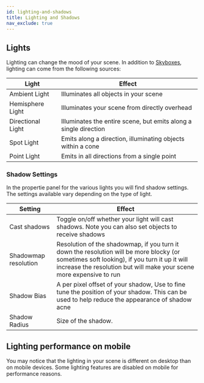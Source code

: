 ```yaml
---
id: lighting-and-shadows
title: Lighting and Shadows
nav_exclude: true
---
```


## Lights

Lighting can change the mood of your scene. In addition to [Skyboxes](./spoke-skyboxes.html), lighting can come from the following sources:
 

| Light         | Effect  |
| ----------- | ----------- |
| Ambient Light    | Illuminates all objects in your scene |
| Hemisphere Light   | Illuminates your scene from directly overhead   |
| Directional Light   | Illuminates the entire scene, but emits along a single direction | 
| Spot Light  | Emits along a direction, illuminating objects within a cone | 
| Point Light     | Emits in all directions from a single point | 

### Shadow Settings

In the propertie panel for the various lights you will find shadow settings. The settings available vary depending on the type of light.


| Setting      | Effect  |
| -----------   | ----------- |
| Cast shadows  | Toggle on/off whether your light will cast shadows. Note you can also set objects to receive shadows |
| Shadowmap resolution   |  Resolution of the shadowmap, if you turn it down the resolution will be more blocky (or sometimes soft looking), if you turn it up it will increase the resolution but will make your scene more expensive to run |
| Shadow Bias  | A per pixel offset of your shadow, Use to fine tune the position of your shadow. This can be used to help reduce the appearance of shadow acne| 
| Shadow Radius  | Size of the shadow. | 

## Lighting performance on mobile   

You may notice that the lighting in your scene is different on desktop than on mobile devices. Some lighting features are disabled on mobile for performance reasons. 






